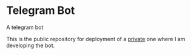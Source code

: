 # Telegram Bot
A telegram bot

This is the public repository for deployment of a [private](https://github.com/ulisesrey/conversacion_papa) one where I am developing the bot.
